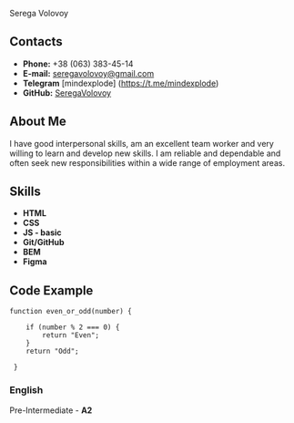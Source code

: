 Serega Volovoy
## Contacts
- **Phone:** +38 (063) 383-45-14
- **E-mail:** seregavolovoy@gmail.com
- **Telegram** [mindexplode] (https://t.me/mindexplode)
- **GitHub:** [SeregaVolovoy](https://github.com/SeregaVolovoy)
## About Me
I have good interpersonal skills, am an excellent team worker and very willing to learn and develop new skills.
I am reliable and dependable and often seek new responsibilities within a wide range of employment areas.
## Skills
- **HTML**
- **CSS**
- **JS - basic**
- **Git/GitHub**
- **BEM**
- **Figma**
## Code Example
```
function even_or_odd(number) {

    if (number % 2 === 0) {
        return "Even";
    }
    return "Odd";

 }
```
### English
Pre-Intermediate - **A2**
